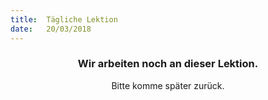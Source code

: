```yaml
---
title:  Tägliche Lektion
date:   20/03/2018
---
```


### <center>Wir arbeiten noch an dieser Lektion.</center>
<center>Bitte komme später zurück.</center>